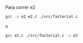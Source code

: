 Para correr e2

```bash
gcc -o e2 e2.c ./src/factorial.c
```
o
```bash
gcc e2.c ./src/factorial.c -o e2
```